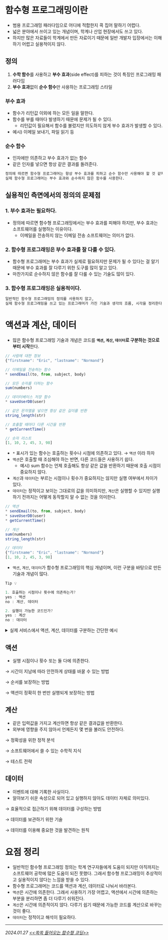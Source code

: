 # 함수형 프로그래밍이란

- 범용 프로그래밍 패러다임으로 어디에 적합한지 콕 집어 말하기 어렵다.
- 넓은 분야에서 쓰이고 있는 개념이며, 학계나 산업 현장에서도 쓰고 있다.
- 하지만 많은 자료들이 학계에서 만든 자료이기 때문에 일반 개발자 입장에서는 이해하기 어렵고 실용적이지 않다.

## 정의

1. **수학 함수**를 사용하고 **부수 효과**(side effect)를 피하는 것이 특징인 프로그래밍 패러다임
2. **부수 효과**없이 **순수 함수**만 사용하는 프로그래밍 스타일

### 부수 효과

- 함수가 리턴값 이외에 하는 모든 일을 말한다.
- 함수를 부를 때마다 발생하기 때문에 문제가 될 수 있다.
    - 리턴값이 필요해서 함수를 불렀지만 의도하지 않게 부수 효과가 발생할 수 있다.
- 예시) 이메일 보내기, 파일 읽기 등

### 순수 함수

- 인자에만 의존하고 부수 효과가 없는 함수
- 같은 인자를 넣으면 항상 같은 결과를 돌려준다.

```bash
정의에 따르면 함수형 프로그래머는 항상 부수 효과를 피하고 순수 함수만 사용해야 할 것 같지만,
실제 함수형 프로그래머는 부수 효과와 순수하지 않은 함수를 사용한다.
```

## 실용적인 측면에서의 정의의 문제점

### 1. 부수 효과는 필요하다.

- 정의에 따르면 함수형 프로그래밍에서는 부수 효과를 피해야 하지만, 부수 효과는 소프트웨어를 실행하는 이유이다.
    - 이메일을 전송하지 않는 이메일 전송 소프트웨어는 의미가 없다.

### 2. 함수형 프로그래밍은 부수 효과를 잘 다룰 수 있다.

- 함수형 프로그래머는 부수 효과가 실제로 필요하지만 문제가 될 수 있다는 걸 알기 때문에 부수 효과를 잘 다루기 위한 도구를 많이 알고 있다.
- 마찬가지로 순수하지 않은 함수를 잘 다룰 수 있는 기술도 많이 있다.

### 3. 함수형 프로그래밍은 실용적이다.

```bash
일반적인 함수형 프로그래밍의 정의를 사용하지 않고,
실제 함수형 프로그래밍을 쓰고 있는 프로그래머가 가진 기술과 생각의 흐름, 시각을 정리한다.
```

# 액션과 계산, 데이터

- 많은 함수형 프로그래밍 기술과 개념은 코드를 **`액션`, `계산`, `데이터`로 구분하는 것으로부터 시작**한다.

```jsx
// 사람에 대한 정보
{"firstname": "Eric", "lastname": "Normand"}

// 이메일을 전송하는 함수
* sendEmail(to, from, subject, body)

// 모든 숫자를 더하는 함수
sum(numbers)

// 데이터베이스 저장 함수
* saveUserDB(user)

// 같은 문자열을 넣으면 항상 같은 길이를 반환
string_length(str)

// 호출할 때마다 다른 시간을 반환
* getCurrentTime()

// 숫자 리스트
[1, 10, 2, 45, 3, 98]
```

- `*` 표시가 있는 함수는 호출하는 횟수나 시점에 의존하고 있다. → `액션` 이라 하자
- `액션`은 호출할 때 조심해야 하는 반면, 다른 코드들은 사용하기 쉽다.
    - 예시) sum 함수는 언제 호출해도 항상 같은 값을 반환하기 때문에 호출 시점이 중요하지 않다.
- `계산`과 `데이터`는 부르는 시점이나 횟수가 중요하지는 않지만 실행 여부에서 차이가 있다.
- `데이터`는 정적이고 보이는 그대로의 값을 의미하지만, `계산`은 실행할 수 있지만 실행하기 전까지는 어떻게 동작할지 알 수 없는 것을 의미한다.

```jsx
// 액션
* sendEmail(to, from, subject, body)
* saveUserDB(user)
* getCurrentTime()

// 계산
sum(numbers)
string_length(str)

// 데이터
{"firstname": "Eric", "lastname": "Normand"}
[1, 10, 2, 45, 3, 98]
```

- `액션`, `계산`, `데이터`가 함수형 프로그래밍의 핵심 개념이며, 이런 구분을 바탕으로 만든 기술과 개념이 많다.

```javascript
Tip 💡

1. 호출하는 시점이나 횟수에 의존하는가?
yes : 액션
no : 계산, 데이터

2. 실행이 가능한 코드인가?
yes : 계산
no : 데이터
```

<details>
  <summary>실제 서비스에서 액션, 계산, 데이터를 구분하는 간단한 예시</summary>
  
  - 여러 클라이언트가 작업 완료 표시를 하면 서버에서 이메일을 통해 알려주는 간단한 업무 관리 서비스를 만든다고 가정
    1. 사용자가 작업 완료 표시를 한다.
        - `액션` : 실행 횟수에 의존
    2. 클라이언트가 서버로 메시지를 보낸다.
        - `액션` : 메시지를 보낸다 → 실행 횟수에 의존
        - `데이터` : 메시지
    3. 서버가 메시지를 받는다.
        - `액션` : 실행 횟수에 의존
    4. 서버가 데이터베이스를 변경한다.
        - `액션` : 내부 상태를 바꿈
    5. 서버가 누구에게 알림을 보낼 지 결정한다.
        - `계산` : 입력값이 같다면 항상 같은 사람에게 결정
    6. 서버가 이메일로 알림을 보낸다.
        - `액션` : 같은 메일을 1번 보내는 것과 2번 보내는 것은 다르다 (= 횟수에 의존)
</details>

## 액션

- 실행 시점이나 횟수 또는 둘 다에 의존한다.

→ 시간이 지남에 따라 안전하게 상태를 바꿀 수 있는 방법

→ 순서를 보장하는 방법

→ 액션이 정확히 한 번만 실행되게 보장하는 방법

## 계산

- 같은 입력값을 가지고 계산하면 항상 같은 결과값을 반환한다.
- 외부에 영향을 주지 않아서 언제든지 몇 번을 불러도 안전하다.

→ 정확성을 위한 정적 분석

→ 소프트웨어에서 쓸 수 있는 수학적 지식

→ 테스트 전략

## 데이터

- 이벤트에 대해 기록한 사실이다.
- 알아보기 쉬운 속성으로 되어 있고 실행하지 않아도 데이터 자체로 의미있다.

→ 효율적으로 접근하기 위해 데이터를 구성하는 방법

→ 데이터를 보관하기 위한 기술

→ 데이터를 이용해 중요한 것을 발견하는 원칙

# 요점 정리

- 일반적인 함수형 프로그래밍 정의는 학계 연구자들에게 도움이 되지만 아직까지는 소프트웨어 공학에 많은 도움이 되진 못했다. 그래서 함수형 프로그래밍이 추상적이고 실용적이지 않다는 느낌을 받을 수 있다.
- 함수형 프로그래머는 코드를 액션과 계산, 데이터로 나눠서 바라본다.
- `액션`은 시간에 의존한다. 그래서 사용하기 가장 어렵고, 액션에서 시간에 의존하는 부분을 분리하면 좀 더 다루기 쉬워진다.
- `계산`은 시간에 의존적이지 않다. 다루기 쉽기 때문에 가능한 코드를 계산으로 바꾸는 것이 좋다.
- `데이터`는 정적이고 해석이 필요하다.

---

*2024.01.27 [<<쏙쏙 들어오는 함수형 코딩>>](https://product.kyobobook.co.kr/detail/S000001952246)*
